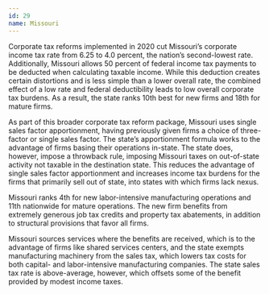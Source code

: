 ```yaml
---
id: 29 
name: Missouri
---
```


Corporate tax reforms implemented in 2020 cut Missouri’s corporate income tax rate from 6.25 to 4.0 percent, the nation’s second-lowest rate. Additionally, Missouri allows 50 percent of federal income tax payments to be deducted when calculating taxable income. While this deduction creates certain distortions and is less simple than a lower overall rate, the combined effect of a low rate and federal deductibility leads to low overall corporate tax burdens. As a result, the state ranks 10th best for new firms and 18th for mature firms.

As part of this broader corporate tax reform package, Missouri uses single sales factor apportionment, having previously given firms a choice of three-factor or single sales factor. The state’s apportionment formula works to the advantage of firms basing their operations in-state. The state does, however, impose a throwback rule, imposing Missouri taxes on out-of-state activity not taxable in the destination state. This reduces the advantage of single sales factor apportionment and increases income tax burdens for the firms that primarily sell out of state, into states with which firms lack nexus.

Missouri ranks 4th for new labor-intensive manufacturing operations and 11th nationwide for mature operations. The new firm benefits from extremely generous job tax credits and property tax abatements, in addition to structural provisions that favor all firms.

Missouri sources services where the benefits are received, which is to the advantage of firms like shared services centers, and the state exempts manufacturing machinery from the sales tax, which lowers tax costs for both capital- and labor-intensive manufacturing companies. The state sales tax rate is above-average, however, which offsets some of the benefit provided by modest income taxes.